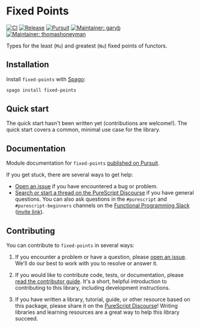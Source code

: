 # Fixed Points

[![CI](https://github.com/purescript-contrib/purescript-fixed-points/workflows/CI/badge.svg?branch=main)](https://github.com/purescript-contrib/purescript-fixed-points/actions?query=workflow%3ACI+branch%3Amain)
[![Release](https://img.shields.io/github/release/purescript-contrib/purescript-fixed-points.svg)](https://github.com/purescript-contrib/purescript-fixed-points/releases)
[![Pursuit](https://pursuit.purescript.org/packages/purescript-fixed-points/badge)](https://pursuit.purescript.org/packages/purescript-fixed-points)
[![Maintainer: garyb](https://img.shields.io/badge/maintainer-garyb-teal.svg)](https://github.com/garyb)
[![Maintainer: thomashoneyman](https://img.shields.io/badge/maintainer-thomashoneyman-teal.svg)](https://github.com/thomashoneyman)

Types for the least (`Mu`) and greatest (`Nu`) fixed points of functors.

## Installation

Install `fixed-points` with [Spago](https://github.com/purescript/spago):

```sh
spago install fixed-points
```

## Quick start

The quick start hasn't been written yet (contributions are welcome!). The quick start covers a common, minimal use case for the library.

## Documentation

Module documentation for `fixed-points` [published on Pursuit](https://pursuit.purescript.org/packages/purescript-fixed-points).

If you get stuck, there are several ways to get help:

- [Open an issue](https://github.com/purescript-contrib/purescript-fixed-points/issues) if you have encountered a bug or problem.
- [Search or start a thread on the PureScript Discourse](https://discourse.purescript.org) if you have general questions. You can also ask questions in the `#purescript` and `#purescript-beginners` channels on the [Functional Programming Slack](https://functionalprogramming.slack.com) ([invite link](https://fpchat-invite.herokuapp.com/)).

## Contributing

You can contribute to `fixed-points` in several ways:

1. If you encounter a problem or have a question, please [open an issue](https://github.com/purescript-contrib/purescript-fixed-points/issues). We'll do our best to work with you to resolve or answer it.

2. If you would like to contribute code, tests, or documentation, please [read the contributor guide](./CONTRIBUTING.md). It's a short, helpful introduction to contributing to this library, including development instructions.

3. If you have written a library, tutorial, guide, or other resource based on this package, please share it on the [PureScript Discourse](https://discourse.purescript.org)! Writing libraries and learning resources are a great way to help this library succeed.
